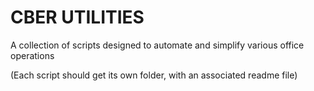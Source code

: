 # CBER UTILITIES

A collection of scripts designed to automate and simplify various office operations

(Each script should get its own folder, with an associated readme file)
